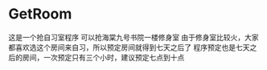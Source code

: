# GetRoom
这是一个抢自习室程序
可以抢海棠九号书院一楼修身室
由于修身室比较火，大家都喜欢选这个房间来自习，所以预定房间就得到七天之后了
程序预定也是七天之后的房间，一次预定只有三个小时，建议预定七点到十点
